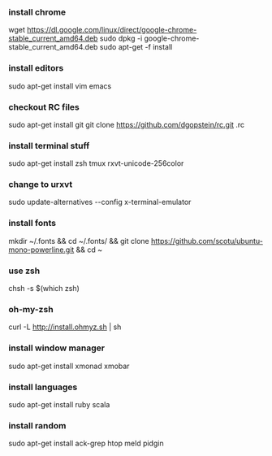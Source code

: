 ### install chrome
wget https://dl.google.com/linux/direct/google-chrome-stable_current_amd64.deb
sudo dpkg -i google-chrome-stable_current_amd64.deb
sudo apt-get -f install

### install editors
sudo apt-get install vim emacs

### checkout RC files
sudo apt-get install git
git clone https://github.com/dgopstein/rc.git .rc

### install terminal stuff
sudo apt-get install zsh tmux rxvt-unicode-256color

### change to urxvt
sudo update-alternatives --config x-terminal-emulator

### install fonts
mkdir ~/.fonts && cd ~/.fonts/ && git clone https://github.com/scotu/ubuntu-mono-powerline.git && cd ~

### use zsh
chsh -s $(which zsh)

### oh-my-zsh
curl -L http://install.ohmyz.sh | sh

### install window manager
sudo apt-get install xmonad xmobar

### install languages
sudo apt-get install ruby scala

### install random
sudo apt-get install ack-grep htop meld pidgin
